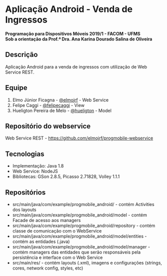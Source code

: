 # Aplicação Android - Venda de Ingressos
**Programação para Dispositivos Móveis 2019/1 - FACOM - UFMS**  
**Sob a orientação da Prof.ª Dra. Ana Karina Dourado Salina de Oliveira**

## Descrição
Aplicação Android para a venda de ingressos com utilização de Web Service REST.

## Equipe
1. Elmo Júnior Ficagna - [@elmojrf](https://github.com/elmojrf) - Web Service
2. Felipe Caggi - [@felipecaggi](https://github.com/felipecaggi) - View
3. Hueligton Pereira de Melo - [@hueligton](https://github.com/hueligton) - Model

## Repositório do webservice
Web Service REST - https://github.com/elmojrf/progmobile-webservice

## Tecnologias
- Implementação: Java 1.8
- Web Service: NodeJS
- Bibliotecas: GSon 2.8.5, Picasso 2.71828, Volley 1.1.1

## Repositórios
- src/main/java/com/example/progmobile_android/ - contém Activities dos layouts
- src/main/java/com/example/progmobile_android/model - contém Facade de acesso aos managers
- src/main/java/com/example/progmobile_android/repository - contém classe de comunicação com o WebService
- src/main/java/com/example/progmobile_android/model/entities - contém as entidades (.java)
- src/main/java/com/example/progmobile_android/model/manager - contém managers das entidades que serão responsáveis pela persistência e interface com o Web Service
- src/main/res/ - contém layouts (.xml), imagens e configurações (strings, cores, network config, styles, etc)
